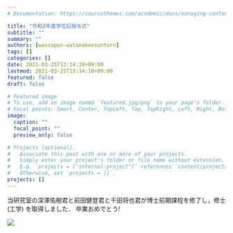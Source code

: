 ```yaml
---
# Documentation: https://sourcethemes.com/academic/docs/managing-content/

title: "令和2年度学位記授与式"
subtitle: ""
summary: ""
authors: [wassapon-watanakeesuntorn]
tags: []
categories: []
date: 2021-03-25T13:14:10+09:00
lastmod: 2021-03-25T13:14:10+09:00
featured: false
draft: false

# Featured image
# To use, add an image named `featured.jpg/png` to your page's folder.
# Focal points: Smart, Center, TopLeft, Top, TopRight, Left, Right, BottomLeft, Bottom, BottomRight.
image:
  caption: ""
  focal_point: ""
  preview_only: false

# Projects (optional).
#   Associate this post with one or more of your projects.
#   Simply enter your project's folder or file name without extension.
#   E.g. `projects = ["internal-project"]` references `content/project/deep-learning/index.md`.
#   Otherwise, set `projects = []`.
projects: []
---
```


当研究室の深澤佑樹君と前田健登君と千田将也君が博士前期課程を修了し，修士 (工学) を取得しました．
卒業おめでとう!

![](spring2021-graduation.jpg)
